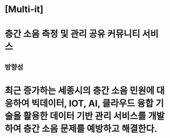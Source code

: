 <h1>[Multi-it]<h1><p></p>
층간 소음 측정 및 관리 공유 커뮤니티 서비스

## 방향성

<h1>최근 증가하는 세종시의 층간 소음 민원에 대응하여 빅데이터, IOT, AI, 클라우드 융합 기술을 활용한 데이터 기반 관리 서비스를 개발하여 층간 소음 문제를 예방하고 해결한다.</h1>






















